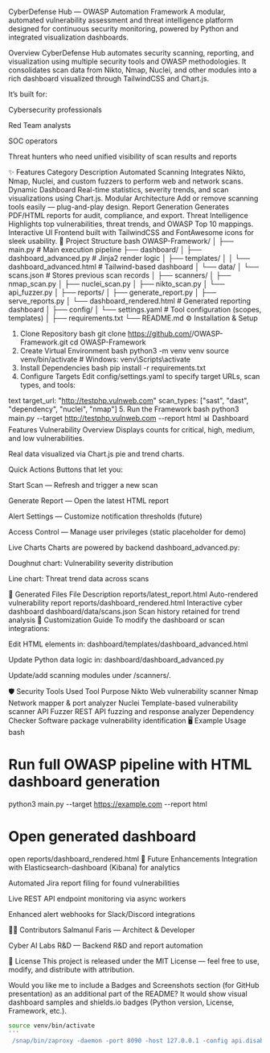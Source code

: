 CyberDefense Hub — OWASP Automation Framework
A modular, automated vulnerability assessment and threat intelligence platform designed for continuous security monitoring, powered by Python and integrated visualization dashboards.

Overview
CyberDefense Hub automates security scanning, reporting, and visualization using multiple security tools and OWASP methodologies.
It consolidates scan data from Nikto, Nmap, Nuclei, and other modules into a rich dashboard visualized through TailwindCSS and Chart.js.

It’s built for:

Cybersecurity professionals

Red Team analysts

SOC operators

Threat hunters who need unified visibility of scan results and reports

✨ Features
Category	Description
Automated Scanning	Integrates Nikto, Nmap, Nuclei, and custom fuzzers to perform web and network scans.
Dynamic Dashboard	Real-time statistics, severity trends, and scan visualizations using Chart.js.
Modular Architecture	Add or remove scanning tools easily — plug-and-play design.
Report Generation	Generates PDF/HTML reports for audit, compliance, and export.
Threat Intelligence	Highlights top vulnerabilities, threat trends, and OWASP Top 10 mappings.
Interactive UI	Frontend built with TailwindCSS and FontAwesome icons for sleek usability.
🧠 Project Structure
bash
OWASP-Framework/
│
├── main.py                    # Main execution pipeline
├── dashboard/
│   ├── dashboard_advanced.py   # Jinja2 render logic
│   ├── templates/
│   │   └── dashboard_advanced.html  # Tailwind-based dashboard
│   └── data/
│       └── scans.json          # Stores previous scan records
│
├── scanners/
│   ├── nmap_scan.py
│   ├── nuclei_scan.py
│   ├── nikto_scan.py
│   └── api_fuzzer.py
│
├── reports/
│   ├── generate_report.py
│   ├── serve_reports.py
│   └── dashboard_rendered.html # Generated reporting dashboard
│
├── config/
│   └── settings.yaml           # Tool configuration (scopes, templates)
│
├── requirements.txt
└── README.md
⚙️ Installation & Setup
1. Clone Repository
bash
git clone https://github.com/<your-username>/OWASP-Framework.git
cd OWASP-Framework
2. Create Virtual Environment
bash
python3 -m venv venv
source venv/bin/activate   # Windows: venv\Scripts\activate
3. Install Dependencies
bash
pip install -r requirements.txt
4. Configure Targets
Edit config/settings.yaml to specify target URLs, scan types, and tools:

text
target_url: "http://testphp.vulnweb.com"
scan_types: ["sast", "dast", "dependency", "nuclei", "nmap"]
5. Run the Framework
bash
python3 main.py --target http://testphp.vulnweb.com --report html
📊 Dashboard Features
Vulnerability Overview
Displays counts for critical, high, medium, and low vulnerabilities.

Real data visualized via Chart.js pie and trend charts.

Quick Actions
Buttons that let you:

Start Scan — Refresh and trigger a new scan

Generate Report — Open the latest HTML report

Alert Settings — Customize notification thresholds (future)

Access Control — Manage user privileges (static placeholder for demo)

Live Charts
Charts are powered by backend dashboard_advanced.py:

Doughnut chart: Vulnerability severity distribution

Line chart: Threat trend data across scans

📁 Generated Files
File	Description
reports/latest_report.html	Auto-rendered vulnerability report
reports/dashboard_rendered.html	Interactive cyber dashboard
dashboard/data/scans.json	Scan history retained for trend analysis
🧩 Customization Guide
To modify the dashboard or scan integrations:

Edit HTML elements in:
dashboard/templates/dashboard_advanced.html

Update Python data logic in:
dashboard/dashboard_advanced.py

Update/add scanning modules under /scanners/.

🛡️ Security Tools Used
Tool	Purpose
Nikto	Web vulnerability scanner
Nmap	Network mapper & port analyzer
Nuclei	Template-based vulnerability scanner
API Fuzzer	REST API fuzzing and response analyzer
Dependency Checker	Software package vulnerability identification
🖥️ Example Usage
bash
# Run full OWASP pipeline with HTML dashboard generation
python3 main.py --target https://example.com --report html

# Open generated dashboard
open reports/dashboard_rendered.html
📘 Future Enhancements
Integration with Elasticsearch-dashboard (Kibana) for analytics

Automated Jira report filing for found vulnerabilities

Live REST API endpoint monitoring via async workers

Enhanced alert webhooks for Slack/Discord integrations

🧑‍💻 Contributors
Salmanul Faris — Architect & Developer

Cyber AI Labs R&D — Backend R&D and report automation

📝 License
This project is released under the MIT License — feel free to use, modify, and distribute with attribution.

Would you like me to include a Badges and Screenshots section (for GitHub presentation) as an additional part of the README?
It would show visual dashboard samples and shields.io badges (Python version, License, Framework, etc.).

```bash
source venv/bin/activate
'''
 /snap/bin/zaproxy -daemon -port 8090 -host 127.0.0.1 -config api.disablekey=true
